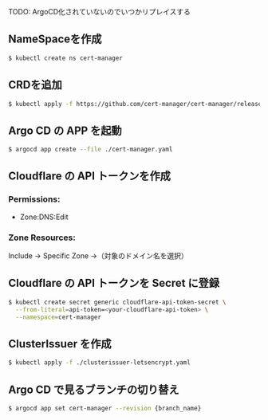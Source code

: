TODO: ArgoCD化されていないのでいつかリプレイスする

## NameSpaceを作成

```sh
$ kubectl create ns cert-manager
```

## CRDを追加

```sh
$ kubectl apply -f https://github.com/cert-manager/cert-manager/releases/download/v1.17.1/cert-manager.crds.yaml -n cert-manager
```

## Argo CD の APP を起動

```sh
$ argocd app create --file ./cert-manager.yaml
```

## Cloudflare の API トークンを作成

### Permissions:

- Zone:DNS:Edit

### Zone Resources:
Include → Specific Zone →（対象のドメイン名を選択）

## Cloudflare の API トークンを Secret に登録

```sh
$ kubectl create secret generic cloudflare-api-token-secret \
  --from-literal=api-token=<your-cloudflare-api-token> \
  --namespace=cert-manager
```

## ClusterIssuer を作成

```sh
$ kubectl apply -f ./clusterissuer-letsencrypt.yaml
```

## Argo CD で見るブランチの切り替え

```sh
$ argocd app set cert-manager --revision {branch_name}
```
